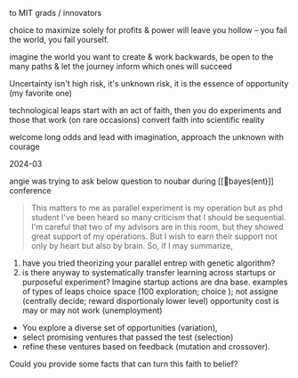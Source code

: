 
to MIT grads / innovators

choice to maximize solely for profits & power will leave you hollow – you fail the world, you fail yourself. 

imagine the world you want to create & work backwards, be open to the many paths & let the journey inform which ones will succeed
  
Uncertainty isn't high risk, it's unknown risk, it is the essence of opportunity (my favorite one)
  
technological leaps start with an act of faith, then you do experiments and those that work (on rare occasions) convert faith into scientific reality
 
welcome long odds and lead with imagination, approach the unknown with courage


2024-03

angie was trying to ask below question to noubar during [[💭bayes(ent)]] conference

> This matters to me as parallel experiment is my operation but as phd student I've been heard so many criticism that I should be sequential. I'm careful that two of my advisors are in this room, but they showed great support of my operations. But I wish to earn their support not only by heart but also by brain.
 So, if I may summarize,
1. have you tried theorizing your parallel entrep with genetic algorithm?
2. is there anyway to systematically transfer learning across startups or purposeful experiment?
Imagine startup actions are dna base.
examples of types of leaps choice space (100 exploration; choice ); not assigne (centrally decide; reward disportionaly lower level) 
opportunity cost is may or may not work (unemployment)

- You explore a diverse set of opportunities (variation), 
- select promising ventures that passed the test (selection)
- refine these ventures based on feedback (mutation and crossover). 

Could you provide some facts that can turn this faith to belief?


